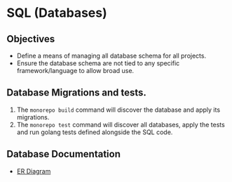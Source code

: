 SQL (Databases)
===============

## Objectives
* Define a means of managing all database schema for all projects.
* Ensure the database schema are not tied to any specific framework/language to allow broad use.

## Database Migrations and tests.
1. The `monorepo build` command will discover the database and apply its migrations.
2. The `monorepo test` command will discover all databases, apply the tests and run golang tests defined alongside
   the SQL code.

## Database Documentation
* [ER Diagram](../../../docs/projects/Tracker/trackerDB/trackerDb.er.diagram)